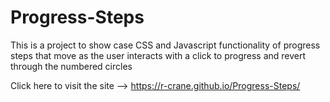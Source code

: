 # Progress-Steps

This is a project to show case CSS and Javascript functionality of progress steps that move as the user interacts with a click to progress and revert through the numbered circles

Click here to visit the site --> https://r-crane.github.io/Progress-Steps/ 
